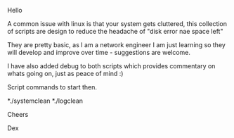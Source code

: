 Hello

A common issue with linux is that your system gets cluttered, this collection of scripts are design to reduce the headache of "disk error nae space left"

They are pretty basic, as I am a network engineer I am just learning so they will develop and improve over time - suggestions are welcome.

I have also added debug to both scripts which provides commentary on whats going on, just as peace of mind :)

Script commands to start then.

  *./systemclean
  *./logclean

Cheers 

Dex

